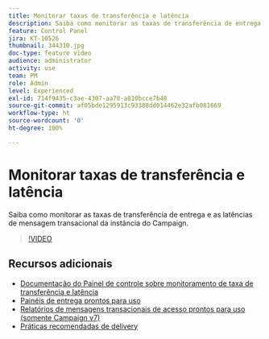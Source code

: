 ```yaml
---
title: Monitorar taxas de transferência e latência
description: Saiba como monitorar as taxas de transferência de entrega e as latências de mensagem transacional da instância do Campaign.
feature: Control Panel
jira: KT-10526
thumbnail: 344310.jpg
doc-type: feature video
audience: administrator
activity: use
team: PM
role: Admin
level: Experienced
exl-id: 714f9435-c3ae-4307-aa70-a810bcce7b48
source-git-commit: af05bde1295913c93388dd014462e32afb081669
workflow-type: ht
source-wordcount: '0'
ht-degree: 100%

---
```


# Monitorar taxas de transferência e latência

Saiba como monitorar as taxas de transferência de entrega e as latências de mensagem transacional da instância do Campaign.

>[!VIDEO](https://video.tv.adobe.com/v/344310/?quality=12&learn=0n)

## Recursos adicionais

* [Documentação do Painel de controle sobre monitoramento de taxa de transferência e latência](https://experienceleague.adobe.com/docs/control-panel/using/performance-monitoring/thoughputs-latencies.html?lang=pt-BR#)
* [Painéis de entrega prontos para uso](https://experienceleague.adobe.com/docs/campaign-classic/using/sending-messages/monitoring-deliveries/delivery-dashboard.html?lang=pt-BR)
* [Relatórios de mensagens transacionais de acesso prontos para uso (somente Campaign v7)](https://experienceleague.adobe.com/docs/campaign-classic/using/transactional-messaging/reports/about-transactional-messaging-reports.html?lang=pt-BR)
* [Práticas recomendadas de delivery](https://experienceleague.adobe.com/docs/campaign-standard/using/communication-channels/delivery-bestpractices/delivery-best-practices.html?lang=pt-BR)
